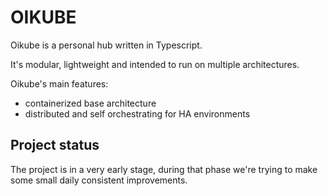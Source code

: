 # OIKUBE

Oikube is a personal hub written in Typescript.

It's modular, lightweight and intended to run on multiple architectures.

Oikube's main features:

-   containerized base architecture
-   distributed and self orchestrating for HA environments

## Project status

The project is in a very early stage, during that phase we're trying to make some small daily consistent improvements.
